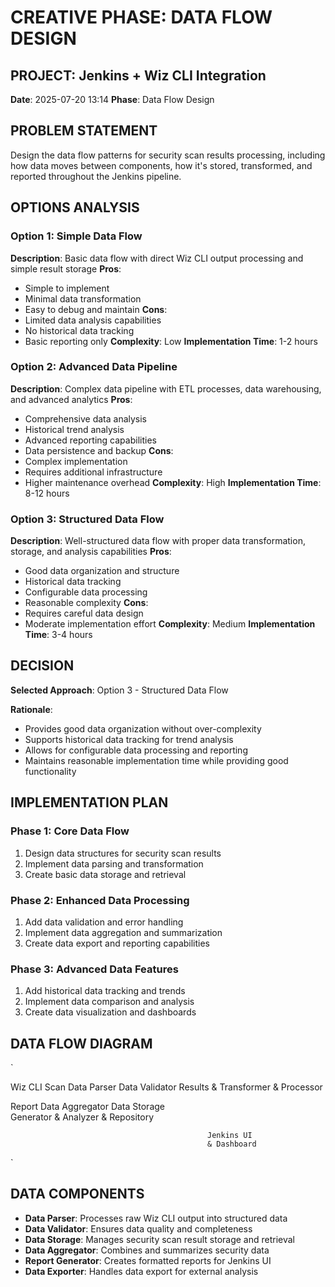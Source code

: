 # CREATIVE PHASE: DATA FLOW DESIGN

## PROJECT: Jenkins + Wiz CLI Integration
**Date**: 2025-07-20 13:14
**Phase**: Data Flow Design

## PROBLEM STATEMENT
Design the data flow patterns for security scan results processing, including how data moves between components, how it's stored, transformed, and reported throughout the Jenkins pipeline.

## OPTIONS ANALYSIS

### Option 1: Simple Data Flow
**Description**: Basic data flow with direct Wiz CLI output processing and simple result storage
**Pros**:
- Simple to implement
- Minimal data transformation
- Easy to debug and maintain
**Cons**:
- Limited data analysis capabilities
- No historical data tracking
- Basic reporting only
**Complexity**: Low
**Implementation Time**: 1-2 hours

### Option 2: Advanced Data Pipeline
**Description**: Complex data pipeline with ETL processes, data warehousing, and advanced analytics
**Pros**:
- Comprehensive data analysis
- Historical trend analysis
- Advanced reporting capabilities
- Data persistence and backup
**Cons**:
- Complex implementation
- Requires additional infrastructure
- Higher maintenance overhead
**Complexity**: High
**Implementation Time**: 8-12 hours

### Option 3: Structured Data Flow
**Description**: Well-structured data flow with proper data transformation, storage, and analysis capabilities
**Pros**:
- Good data organization and structure
- Historical data tracking
- Configurable data processing
- Reasonable complexity
**Cons**:
- Requires careful data design
- Moderate implementation effort
**Complexity**: Medium
**Implementation Time**: 3-4 hours

## DECISION
**Selected Approach**: Option 3 - Structured Data Flow

**Rationale**: 
- Provides good data organization without over-complexity
- Supports historical data tracking for trend analysis
- Allows for configurable data processing and reporting
- Maintains reasonable implementation time while providing good functionality

## IMPLEMENTATION PLAN

### Phase 1: Core Data Flow
1. Design data structures for security scan results
2. Implement data parsing and transformation
3. Create basic data storage and retrieval

### Phase 2: Enhanced Data Processing
1. Add data validation and error handling
2. Implement data aggregation and summarization
3. Create data export and reporting capabilities

### Phase 3: Advanced Data Features
1. Add historical data tracking and trends
2. Implement data comparison and analysis
3. Create data visualization and dashboards

## DATA FLOW DIAGRAM
`
        
  Wiz CLI Scan    Data Parser      Data Validator 
    Results            & Transformer       & Processor    
        
                                                       
                                                       
        
  Report           Data Aggregator  Data Storage   
  Generator            & Analyzer           & Repository   
        
                                                       
                                                       
                                              
                                                Jenkins UI     
                                                & Dashboard    
                                              
`

## DATA COMPONENTS
- **Data Parser**: Processes raw Wiz CLI output into structured data
- **Data Validator**: Ensures data quality and completeness
- **Data Storage**: Manages security scan result storage and retrieval
- **Data Aggregator**: Combines and summarizes security data
- **Report Generator**: Creates formatted reports for Jenkins UI
- **Data Exporter**: Handles data export for external analysis
